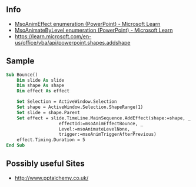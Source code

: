 ## Info
* [MsoAnimEffect enumeration (PowerPoint) - Microsoft Learn](https://learn.microsoft.com/en-us/office/vba/api/PowerPoint.msoanimeffect)
* [MsoAnimateByLevel enumeration (PowerPoint) - Microsoft Learn](https://learn.microsoft.com/en-us/office/vba/api/powerpoint.msoanimatebylevel)
* https://learn.microsoft.com/en-us/office/vba/api/powerpoint.shapes.addshape

## Sample
```vb
Sub Bounce()
    Dim slide As slide
    Dim shape As shape
    Dim effect As effect

    Set Selection = ActiveWindow.Selection
    Set shape = ActiveWindow.Selection.ShapeRange(1)
    Set slide = shape.Parent
    Set effect = slide.TimeLine.MainSequence.AddEffect(shape:=shape, _
                    effectId:=msoAnimEffectBounce, _
                    Level:=msoAnimateLevelNone, _
                    trigger:=msoAnimTriggerAfterPrevious)
    effect.Timing.Duration = 5
End Sub
```

## Possibly useful Sites

* http://www.pptalchemy.co.uk/ 